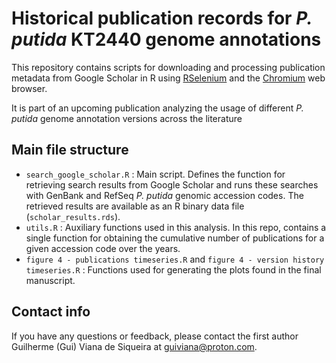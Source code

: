 # Historical publication records for _P. putida_ KT2440 genome annotations

This repository contains scripts for downloading and processing publication metadata from Google Scholar in R using [RSelenium](https://github.com/ropensci/RSelenium) and the [Chromium](https://github.com/chromium/chromium) web browser.

It is part of an upcoming publication analyzing the usage of different _P. putida_ genome annotation versions across the literature

## Main file structure
- `search_google_scholar.R` : Main script. Defines the function for retrieving search results from Google Scholar and runs these searches with GenBank and RefSeq _P. putida_ genomic
accession codes. The retrieved results are available as an R binary data file (`scholar_results.rds`).
- `utils.R` : Auxiliary functions used in this analysis. In this repo, contains a single function for obtaining the cumulative number of publications for a given accession code over the years.
- `figure 4 - publications timeseries.R` and `figure 4 - version history timeseries.R` : Functions used for generating the plots found in the final manuscript.

## Contact info
If you have any questions or feedback, please contact the first author Guilherme (Gui) Viana de Siqueira at guiviana@proton.com.
